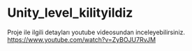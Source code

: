 # Unity_level_kilityildiz

Proje ile ilgili detayları youtube videosundan inceleyebilirsiniz.
https://www.youtube.com/watch?v=ZyBOJU7RvJM
